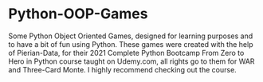 # Python-OOP-Games

Some Python Object Oriented Games, designed for learning purposes and to have a bit of fun using Python. These games were created with the help of Pierian-Data,
for their 2021 Complete Python Bootcamp From Zero to Hero in Python course taught on Udemy.com, all rights go to them for WAR and Three-Card Monte. I highly recommend checking out the course.
